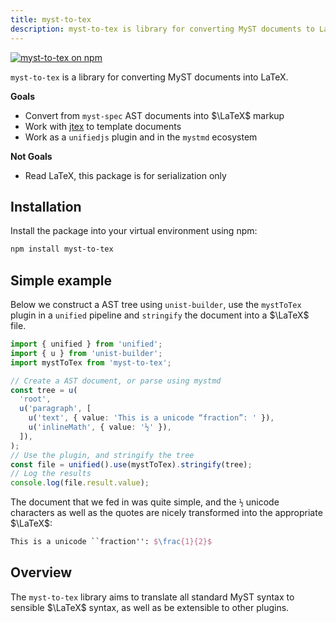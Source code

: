 ```yaml
---
title: myst-to-tex
description: myst-to-tex is library for converting MyST documents to LaTeX.
---
```


[![myst-to-tex on npm](https://img.shields.io/npm/v/myst-to-tex.svg)](https://www.npmjs.com/package/myst-to-tex)

`myst-to-tex` is a library for converting MyST documents into LaTeX.

**Goals**

- Convert from `myst-spec` AST documents into $\LaTeX$ markup
- Work with [jtex](xref:jtex) to template documents
- Work as a `unifiedjs` plugin and in the `mystmd` ecosystem

**Not Goals**

- Read LaTeX, this package is for serialization only

## Installation

Install the package into your virtual environment using npm:

```bash
npm install myst-to-tex
```

## Simple example

Below we construct a AST tree using `unist-builder`, use the `mystToTex`
plugin in a `unified` pipeline and `stringify` the document into a $\LaTeX$ file.

```typescript
import { unified } from 'unified';
import { u } from 'unist-builder';
import mystToTex from 'myst-to-tex';

// Create a AST document, or parse using mystmd
const tree = u(
  'root',
  u('paragraph', [
    u('text', { value: 'This is a unicode “fraction”: ' }),
    u('inlineMath', { value: '½' }),
  ]),
);
// Use the plugin, and stringify the tree
const file = unified().use(mystToTex).stringify(tree);
// Log the results
console.log(file.result.value);
```

The document that we fed in was quite simple, and the `½` unicode characters as well as the quotes are nicely transformed into the appropriate $\LaTeX$:

```latex
This is a unicode ``fraction'': $\frac{1}{2}$
```

## Overview

The `myst-to-tex` library aims to translate all standard MyST syntax to sensible $\LaTeX$ syntax, as well as be extensible to other plugins.
